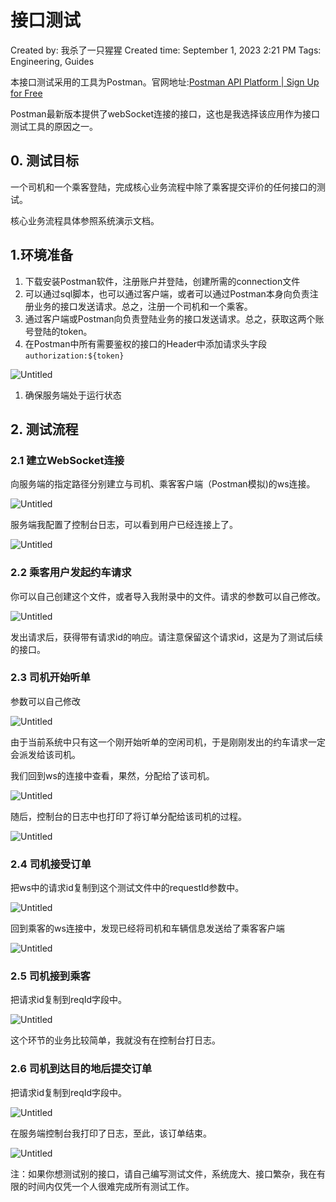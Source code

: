 # 接口测试

Created by: 我杀了一只猩猩
Created time: September 1, 2023 2:21 PM
Tags: Engineering, Guides

本接口测试采用的工具为Postman。官网地址:[Postman API Platform | Sign Up for Free](https://www.postman.com/)

Postman最新版本提供了webSocket连接的接口，这也是我选择该应用作为接口测试工具的原因之一。

## 0. 测试目标

一个司机和一个乘客登陆，完成核心业务流程中除了乘客提交评价的任何接口的测试。

核心业务流程具体参照系统演示文档。

## 1.环境准备

1. 下载安装Postman软件，注册账户并登陆，创建所需的connection文件
2. 可以通过sql脚本，也可以通过客户端，或者可以通过Postman本身向负责注册业务的接口发送请求。总之，注册一个司机和一个乘客。
3. 通过客户端或Postman向负责登陆业务的接口发送请求。总之，获取这两个账号登陆的token。
4. 在Postman中所有需要鉴权的接口的Header中添加请求头字段`authorization:${token}`

![Untitled](%E6%8E%A5%E5%8F%A3%E6%B5%8B%E8%AF%95%204da6ab7679f44509abb33fcbb0684358/Untitled.png)

1. 确保服务端处于运行状态

## 2. 测试流程

### 2.1 建立WebSocket连接

向服务端的指定路径分别建立与司机、乘客客户端（Postman模拟)的ws连接。

![Untitled](%E6%8E%A5%E5%8F%A3%E6%B5%8B%E8%AF%95%204da6ab7679f44509abb33fcbb0684358/Untitled%201.png)

服务端我配置了控制台日志，可以看到用户已经连接上了。

![Untitled](%E6%8E%A5%E5%8F%A3%E6%B5%8B%E8%AF%95%204da6ab7679f44509abb33fcbb0684358/Untitled%202.png)

### 2.2 乘客用户发起约车请求

你可以自己创建这个文件，或者导入我附录中的文件。请求的参数可以自己修改。

![Untitled](%E6%8E%A5%E5%8F%A3%E6%B5%8B%E8%AF%95%204da6ab7679f44509abb33fcbb0684358/Untitled%203.png)

发出请求后，获得带有请求id的响应。请注意保留这个请求id，这是为了测试后续的接口。

### 2.3 司机开始听单

参数可以自己修改

![Untitled](%E6%8E%A5%E5%8F%A3%E6%B5%8B%E8%AF%95%204da6ab7679f44509abb33fcbb0684358/Untitled%204.png)

由于当前系统中只有这一个刚开始听单的空闲司机，于是刚刚发出的约车请求一定会派发给该司机。

我们回到ws的连接中查看，果然，分配给了该司机。

![Untitled](%E6%8E%A5%E5%8F%A3%E6%B5%8B%E8%AF%95%204da6ab7679f44509abb33fcbb0684358/Untitled%205.png)

随后，控制台的日志中也打印了将订单分配给该司机的过程。

![Untitled](%E6%8E%A5%E5%8F%A3%E6%B5%8B%E8%AF%95%204da6ab7679f44509abb33fcbb0684358/Untitled%206.png)

### 2.4 司机接受订单

把ws中的请求id复制到这个测试文件中的requestId参数中。

![Untitled](%E6%8E%A5%E5%8F%A3%E6%B5%8B%E8%AF%95%204da6ab7679f44509abb33fcbb0684358/Untitled%207.png)

回到乘客的ws连接中，发现已经将司机和车辆信息发送给了乘客客户端

![Untitled](%E6%8E%A5%E5%8F%A3%E6%B5%8B%E8%AF%95%204da6ab7679f44509abb33fcbb0684358/Untitled%208.png)

### 2.5 司机接到乘客

把请求id复制到reqId字段中。

![Untitled](%E6%8E%A5%E5%8F%A3%E6%B5%8B%E8%AF%95%204da6ab7679f44509abb33fcbb0684358/Untitled%209.png)

这个环节的业务比较简单，我就没有在控制台打日志。

### 2.6 司机到达目的地后提交订单

把请求id复制到reqId字段中。

![Untitled](%E6%8E%A5%E5%8F%A3%E6%B5%8B%E8%AF%95%204da6ab7679f44509abb33fcbb0684358/Untitled%2010.png)

在服务端控制台我打印了日志，至此，该订单结束。

![Untitled](%E6%8E%A5%E5%8F%A3%E6%B5%8B%E8%AF%95%204da6ab7679f44509abb33fcbb0684358/Untitled%2011.png)

注：如果你想测试别的接口，请自己编写测试文件，系统庞大、接口繁杂，我在有限的时间内仅凭一个人很难完成所有测试工作。
